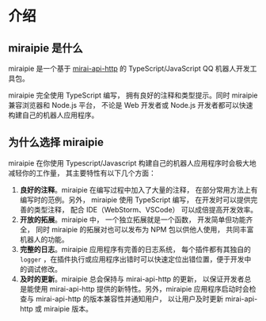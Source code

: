 # 介绍

## miraipie 是什么

miraipie 是一个基于 [mirai-api-http](https://github.com/project-mirai/mirai-api-http) 的 TypeScript/JavaScript QQ 机器人开发工具包。

miraipie 完全使用 TypeScript 编写， 拥有良好的注释和类型提示。同时 miraipie 兼容浏览器和 Node.js 平台， 不论是 Web 开发者或 Node.js 开发者都可以快速构建自己的机器人应用程序。

## 为什么选择 miraipie

miraipie 在你使用 Typescript/Javascript 构建自己的机器人应用程序时会极大地减轻你的工作量， 其主要特性有以下几个方面：

1. **良好的注释**。miraipie 在编写过程中加入了大量的注释， 在部分常用方法上有编写时的范例。另外， miraipie 使用 TypeScript 编写， 在开发时可以提供完善的类型注释， 配合 IDE（WebStorm、VSCode） 可以成倍提高开发效率。
2. **开放的拓展**。miraipie 中， 一个独立拓展就是一个函数， 开发简单但功能齐全， 同时 miraipie 的拓展对也可以发布为 NPM 包以供他人使用， 共同丰富机器人的功能。
3. **完整的日志**。miraipie 应用程序有完善的日志系统， 每个插件都有其独自的 `logger` ，在插件执行或应用程序出错时可以快速定位出错位置，便于开发中的调试修改。
4. **及时的更新**。miraipie 总会保持与 mirai-api-http 的更新， 以保证开发者总是能使用 mirai-api-http 提供的新特性。另外，miraipie 应用程序启动时会检查与 mirai-api-http 的版本兼容性并通知用户， 以让用户及时更新 mirai-api-http 或 miraipie 版本。

